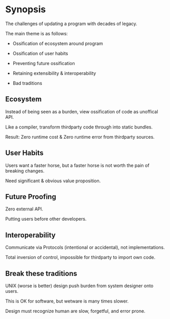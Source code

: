 # Synopsis

The challenges of updating a program with decades of legacy.

The main theme is as follows:

- Ossification of ecosystem around program

- Ossification of user habits

- Preventing future ossification

- Retaining extensibility & interoperability

- Bad traditions

## Ecosystem

Instead of being seen as a burden, view ossification of code as unoffical API.

Like a compiler, transform thirdparty code through into static bundles.

Result: Zero runtime cost & Zero runtime error from thirdparty sources.

## User Habits

Users want a faster horse, but a faster horse is not worth the pain of breaking changes.

Need significant & obvious value proposition.

## Future Proofing

Zero external API.

Putting users before other developers.

## Interoperability

Communicate via Protocols (intentional or accidental), not implementations.

Total inversion of control, impossible for thirdparty to import own code.

## Break these traditions

UNIX (worse is better) design push burden from system designer onto users.

This is OK for software, but wetware is many times slower.

Design must recognize human are slow, forgetful, and error prone.
